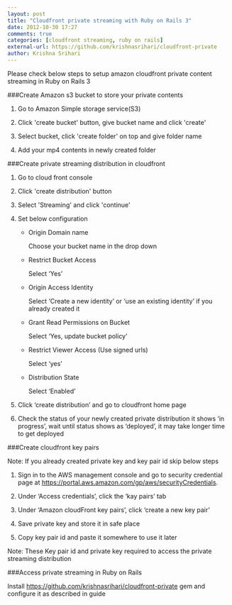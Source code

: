 ```yaml
---
layout: post
title: "Cloudfront private streaming with Ruby on Rails 3"
date: 2012-10-30 17:27
comments: true
categories: [cloudfront streaming, ruby on rails]
external-url: https://github.com/krishnasrihari/cloudfront-private
author: Krishna Srihari
---
```


Please check below steps to setup amazon cloudfront private content streaming in Ruby on Rails 3

###Create Amazon s3 bucket to store your private contents

1. Go to Amazon Simple storage service(S3)

2. Click 'create bucket' button, give bucket name and click 'create' 

3. Select bucket, click 'create folder' on top and give folder name

4. Add your mp4 contents in newly created folder



###Create private streaming distribution in cloudfront

1. Go to cloud front console

2. Click 'create distribution' button

3. Select 'Streaming' and click 'continue'

4. Set  below configuration

	* Origin Domain name
	
		Choose your bucket name in the drop down</pre>

	* Restrict Bucket Access
	
		Select ‘Yes’

	* Origin Access Identity
	
		Select ‘Create a new identity’  or ‘use an existing identity’ if you already created it

	* Grant Read Permissions on Bucket
	
		Select ‘Yes, update bucket policy’

	* Restrict Viewer Access (Use signed urls)
	
		Select ‘yes’

	* Distribution State
	
		Select ‘Enabled’ 

5. Click ‘create distribution’ and go to cloudfront home page

6. Check the status of your newly created private distribution it shows ‘in progress’, wait until status shows as ‘deployed’, it may take longer time to get deployed


###Create cloudfront key pairs

Note: If you already created private key and key pair id skip below steps

1. Sign in to the AWS management console and go to security credential page at  <https://portal.aws.amazon.com/gp/aws/securityCredentials>.

2. Under ‘Access credentials’, click the ‘kay pairs’ tab

3. Under ‘Amazon cloudFront key pairs’, click ‘create a new key pair’

4. Save private key and store it in safe place

5. Copy key pair id and paste it somewhere to use it later

Note: These Key pair id and private key required to access the private streaming distribution



###Access private streaming in Ruby on Rails

Install <https://github.com/krishnasrihari/cloudfront-private> gem and configure it as described in guide 
 